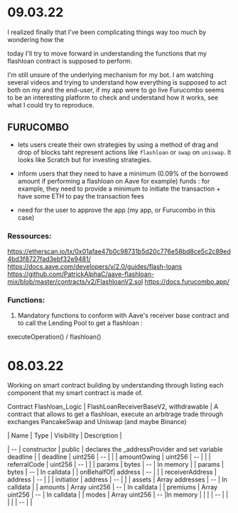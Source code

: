 # 09.03.22

I realized finally that I've been complicating things way too much by wondering how the

today I'll try to move forward in understanding the functions that my flashloan contract is supposed to perform.

I'm still unsure of the underlying mechanism for my bot. I am watching several videos and trying to understand how everything is supposed to act both on my and the end-user, if my app were to go live
Furucombo seems to be an interesting platform to check and understand how it works, see what I could try to reproduce.

## FURUCOMBO

- lets users create their own strategies by using a method of drag and drop of blocks taht represent actions like `flashloan` or `swap` on `uniswap`. It looks like Scratch but for investing strategies.

- inform users that they need to have a minimum (0.09% of the borrowed amount if performing a flashloan on Aave for example) funds :
  for example, they need to provide a minimum to initiate the transaction + have some ETH to pay the transaction fees

- need for the user to approve the app (my app, or Furucombo in this case)

### Ressources:

https://etherscan.io/tx/0x01afae47b0c98731b5d20c776e58bd8ce5c2c89ed4bd3f8727fad3ebf32e9481/
https://docs.aave.com/developers/v/2.0/guides/flash-loans
https://github.com/PatrickAlphaC/aave-flashloan-mix/blob/master/contracts/v2/FlashloanV2.sol
https://docs.furucombo.app/

### Functions:

1. Mandatory functions to conform with Aave's receiver base contract and to call the Lending Pool to get a flashloan :

executeOperation() / flashloan()

# 08.03.22

Working on smart contract building by understanding through listing each component that my smart contract is made of.

Contract Flashloan_Logic | FlashLoanReceiverBaseV2, withdrawable | A contract that allows to get a flashloan, execute an arbitrage trade through exchanges PancakeSwap and Uniswap (and maybe Binance)

| Name | Type | Visibility | Description |

| -- | constructor | public | declares the \_addressProvider and set variable deadline |
| deadline | uint256 | -- | |
| amountOwing | uint256 | -- | |
| referralCode | uint256 | -- | |
| params | bytes | -- | In memory |
| params | bytes | -- | In calldata |
| onBehalfOf| address | -- | |
| receiverAddress | address | -- | |
| initiatior | address | -- | |
| assets | Array addresses | -- | In calldata |
| amounts | Array uint256 | -- | In calldata |
| premiums | Array uint256 | -- | In calldata |
| modes | Array uint256 | -- |In memory |
| | | -- | |
| | | -- | |
